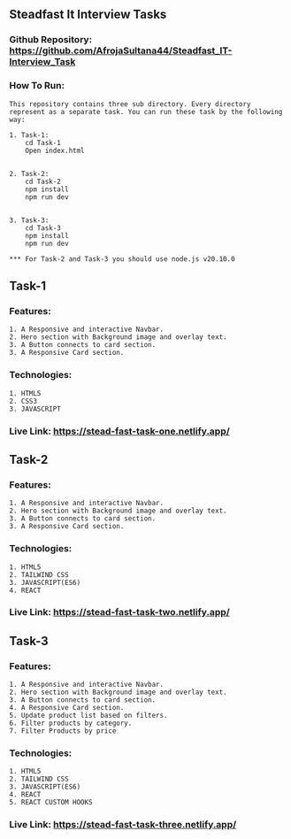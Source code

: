 ## Steadfast It Interview Tasks

### Github Repository: https://github.com/AfrojaSultana44/Steadfast_IT-Interview_Task

### How To Run:
    This repository contains three sub directory. Every directory represent as a separate task. You can run these task by the following way:

    1. Task-1:
        cd Task-1
        Open index.html


    2. Task-2:
        cd Task-2
        npm install
        npm run dev


    3. Task-3:
        cd Task-3
        npm install
        npm run dev

    *** For Task-2 and Task-3 you should use node.js v20.10.0



## Task-1


### Features:
    1. A Responsive and interactive Navbar.
    2. Hero section with Background image and overlay text.
    3. A Button connects to card section.
    3. A Responsive Card section.


### Technologies:
    1. HTML5
    2. CSS3
    3. JAVASCRIPT


### Live Link: https://stead-fast-task-one.netlify.app/


## Task-2


### Features:
    1. A Responsive and interactive Navbar.
    2. Hero section with Background image and overlay text.
    3. A Button connects to card section.
    3. A Responsive Card section.


### Technologies:
    1. HTML5
    2. TAILWIND CSS
    3. JAVASCRIPT(ES6)
    4. REACT

### Live Link: https://stead-fast-task-two.netlify.app/


## Task-3


### Features:
    1. A Responsive and interactive Navbar.
    2. Hero section with Background image and overlay text.
    3. A Button connects to card section.
    4. A Responsive Card section.
    5. Update product list based on filters.
    6. Filter products by category.
    7. Filter Products by price


### Technologies:
    1. HTML5
    2. TAILWIND CSS
    3. JAVASCRIPT(ES6)
    4. REACT
    5. REACT CUSTOM HOOKS

### Live Link: https://stead-fast-task-three.netlify.app/